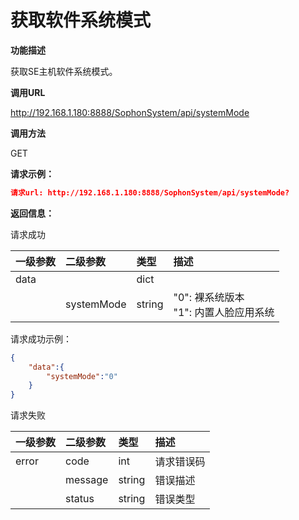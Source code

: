 # 获取软件系统模式 #

**功能描述**

获取SE主机软件系统模式。

**调用URL**

http://192.168.1.180:8888/SophonSystem/api/systemMode

**调用方法**

GET

**请求示例：**

```json
请求url: http://192.168.1.180:8888/SophonSystem/api/systemMode?
```

**返回信息：**

请求成功

| 一级参数 | 二级参数   | 类型   | 描述                                             |
| :------- | :--------- | :----- | :----------------------------------------------- |
| data     |            | dict   |                                                  |
|          | systemMode | string | "0": 裸系统版本<br />"1": 内置人脸应用系统<br /> |

请求成功示例：

```json
{
    "data":{
        "systemMode":"0"
    }
}
```

请求失败

| 一级参数 | 二级参数 | 类型   | 描述       |
| :------- | :------- | :----- | :--------- |
| error    | code     | int    | 请求错误码 |
|          | message  | string | 错误描述   |
|          | status   | string | 错误类型   |

​    


